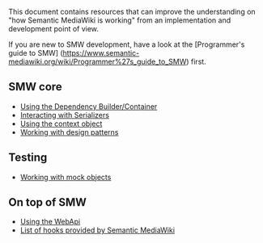 This document contains resources that can improve the understanding on
"how Semantic MediaWiki is working" from an implementation and development point of view.

If you are new to SMW development, have a look at the [Programmer's guide to SMW]
(https://www.semantic-mediawiki.org/wiki/Programmer%27s_guide_to_SMW) first.

## SMW core

* [Using the Dependency Builder/Container](dic.md)
* [Interacting with Serializers](serializers.md)
* [Using the context object](context.md)
* [Working with design patterns](patterns.md)

## Testing

* [Working with mock objects](../../tests/phpunit/README.md)

## On top of SMW

* [Using the WebApi](api.md)
* [List of hooks provided by Semantic MediaWiki](hooks.md)

